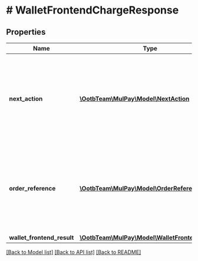 # # WalletFrontendChargeResponse

## Properties

Name | Type | Description | Notes
------------ | ------------- | ------------- | -------------
**next_action** | [**\OotbTeam\MulPay\Model\NextAction**](NextAction.md) | レスポンスを受け取った後の加盟店様側の処理   都度支払い（フロントエンド方式）の場合は必ず&#x60;AWAIT&#x60;です。 - &#x60;AWAIT&#x60;：お客様の決済待ち | [optional]
**order_reference** | [**\OotbTeam\MulPay\Model\OrderReferenceWallet**](OrderReferenceWallet.md) | 支払いリクエストの取引情報     - &#x60;status&#x60;フィールドは必ず&#x60;REQSUCCESS&#x60;です。     - &#x60;chargeType&#x60;フィールドは必ず&#x60;WALLET&#x60;です。 | [optional]
**wallet_frontend_result** | [**\OotbTeam\MulPay\Model\WalletFrontendResult**](WalletFrontendResult.md) |  | [optional]

[[Back to Model list]](../../README.md#models) [[Back to API list]](../../README.md#endpoints) [[Back to README]](../../README.md)
